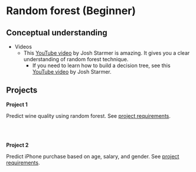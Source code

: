 # Random forest (Beginner)

## Conceptual understanding
- Videos
    - This [YouTube video](https://www.youtube.com/watch?v=J4Wdy0Wc_xQ) by Josh Starmer is amazing. It gives you a clear understanding of random forest technique.
       - If you need to learn how to build a decision tree, see this [YouTube video](https://www.youtube.com/watch?v=_L39rN6gz7Y) by Josh Starmer.


## Projects

<b> Project 1 </b>

Predict wine quality using random forest. See [project requirements](project-wine-quality.md).

<br>
<br>

<b> Project 2 </b>

Predict iPhone purchase based on age, salary, and gender. See [project requirements](./iphone-purchase/project-iphone-purchase.md).

